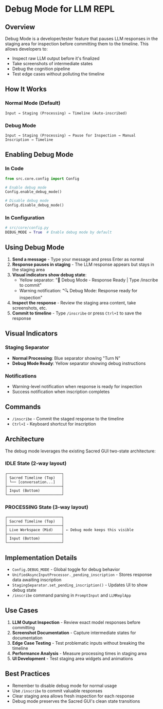 # Debug Mode for LLM REPL

## Overview

Debug Mode is a developer/tester feature that pauses LLM responses in the staging area for inspection before committing them to the timeline. This allows developers to:

- Inspect raw LLM output before it's finalized
- Take screenshots of intermediate states
- Debug the cognition pipeline
- Test edge cases without polluting the timeline

## How It Works

### Normal Mode (Default)
```
Input → Staging (Processing) → Timeline (Auto-inscribed)
```

### Debug Mode
```
Input → Staging (Processing) → Pause for Inspection → Manual Inscription → Timeline
```

## Enabling Debug Mode

### In Code
```python
from src.core.config import Config

# Enable debug mode
Config.enable_debug_mode()

# Disable debug mode  
Config.disable_debug_mode()
```

### In Configuration
```python
# src/core/config.py
DEBUG_MODE = True  # Enable debug mode by default
```

## Using Debug Mode

1. **Send a message** - Type your message and press Enter as normal
2. **Response pauses in staging** - The LLM response appears but stays in the staging area
3. **Visual indicators show debug state**:
   - Yellow separator: "📝 Debug Mode - Response Ready | Type /inscribe to commit"
   - Warning notification: "🔍 Debug Mode: Response ready for inspection"
4. **Inspect the response** - Review the staging area content, take screenshots, etc.
5. **Commit to timeline** - Type `/inscribe` or press `Ctrl+I` to save the response

## Visual Indicators

### Staging Separator
- **Normal Processing**: Blue separator showing "Turn N"
- **Debug Mode Ready**: Yellow separator showing debug instructions

### Notifications
- Warning-level notification when response is ready for inspection
- Success notification when inscription completes

## Commands

- `/inscribe` - Commit the staged response to the timeline
- `Ctrl+I` - Keyboard shortcut for inscription

## Architecture

The debug mode leverages the existing Sacred GUI two-state architecture:

### IDLE State (2-way layout)
```
┌─────────────────────────┐
│ Sacred Timeline (Top)   │
│ └── [conversation...]   │
├─────────────────────────┤
│ Input (Bottom)          │
└─────────────────────────┘
```

### PROCESSING State (3-way layout)
```
┌─────────────────────────┐
│ Sacred Timeline (Top)   │
├─────────────────────────┤
│ Live Workspace (Mid)    │ ← Debug mode keeps this visible
├─────────────────────────┤
│ Input (Bottom)          │
└─────────────────────────┘
```

## Implementation Details

- `Config.DEBUG_MODE` - Global toggle for debug behavior
- `UnifiedAsyncInputProcessor._pending_inscription` - Stores response data awaiting inscription
- `StagingSeparator.set_pending_inscription()` - Updates UI to show debug state
- `/inscribe` command parsing in `PromptInput` and `LLMReplApp`

## Use Cases

1. **LLM Output Inspection** - Review exact model responses before committing
2. **Screenshot Documentation** - Capture intermediate states for documentation
3. **Edge Case Testing** - Test problematic inputs without breaking the timeline
4. **Performance Analysis** - Measure processing times in staging area
5. **UI Development** - Test staging area widgets and animations

## Best Practices

- Remember to disable debug mode for normal usage
- Use `/inscribe` to commit valuable responses
- Clear staging area allows fresh inspection for each response
- Debug mode preserves the Sacred GUI's clean state transitions